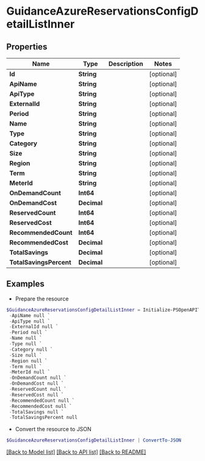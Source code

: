# GuidanceAzureReservationsConfigDetailListInner
## Properties

Name | Type | Description | Notes
------------ | ------------- | ------------- | -------------
**Id** | **String** |  | [optional] 
**ApiName** | **String** |  | [optional] 
**ApiType** | **String** |  | [optional] 
**ExternalId** | **String** |  | [optional] 
**Period** | **String** |  | [optional] 
**Name** | **String** |  | [optional] 
**Type** | **String** |  | [optional] 
**Category** | **String** |  | [optional] 
**Size** | **String** |  | [optional] 
**Region** | **String** |  | [optional] 
**Term** | **String** |  | [optional] 
**MeterId** | **String** |  | [optional] 
**OnDemandCount** | **Int64** |  | [optional] 
**OnDemandCost** | **Decimal** |  | [optional] 
**ReservedCount** | **Int64** |  | [optional] 
**ReservedCost** | **Int64** |  | [optional] 
**RecommendedCount** | **Int64** |  | [optional] 
**RecommendedCost** | **Decimal** |  | [optional] 
**TotalSavings** | **Decimal** |  | [optional] 
**TotalSavingsPercent** | **Decimal** |  | [optional] 

## Examples

- Prepare the resource
```powershell
$GuidanceAzureReservationsConfigDetailListInner = Initialize-PSOpenAPIToolsGuidanceAzureReservationsConfigDetailListInner  -Id null `
 -ApiName null `
 -ApiType null `
 -ExternalId null `
 -Period null `
 -Name null `
 -Type null `
 -Category null `
 -Size null `
 -Region null `
 -Term null `
 -MeterId null `
 -OnDemandCount null `
 -OnDemandCost null `
 -ReservedCount null `
 -ReservedCost null `
 -RecommendedCount null `
 -RecommendedCost null `
 -TotalSavings null `
 -TotalSavingsPercent null
```

- Convert the resource to JSON
```powershell
$GuidanceAzureReservationsConfigDetailListInner | ConvertTo-JSON
```

[[Back to Model list]](../README.md#documentation-for-models) [[Back to API list]](../README.md#documentation-for-api-endpoints) [[Back to README]](../README.md)

